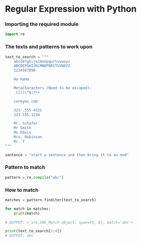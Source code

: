# Regular Expression with Python

### Importing the required module
```python
import re
```

### The texts and patterns to work upon
```python
text_to_search = """
    abcdefghijklmnopqurtuvwxyz
    ABCDEFGHIJKLMNOPQRSTUVWXYZ
    1234567890

    Ha HaHa

    MetaCharacters (Need to be escaped):
    .[{()\^$|?*+

    coreyms.com

    321-.555-4321
    123.555.1234

    Mr. Schafer
    Mr Smith
    Ms Davis
    Mrs. Robinson
    Mr. T
"""

sentence = "start a sentence and then bring it to an end"
```

### Pattern to match
```python
pattern = re.compile("abc")
```

### How to match
```python
matches = pattern.finditer(text_to_search)

for match in matches:
    print(match)
    
# OUTPUT: <_sre.SRE_Match object; span=(5, 8), match='abc'>

print(text_to_search[1:4])
# OUTPUT: abc
```